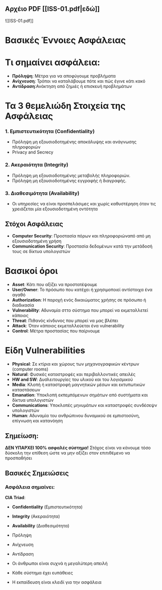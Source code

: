 ## Αρχέιο PDF [[ISS-01.pdf|εδώ]]
![[ISS-01.pdf]]

# Βασικές Έννοιες Ασφάλειας

# Τι σημαίνει ασφάλεια:
- **Πρόληψη**: Μέτρα για να αποφύγουμε προβλήματα
- **Ανίχνευση**: Τρόποι να καταλάβουμε πότε και πώς έγινε κάτι κακό
- **Αντίδραση**:Ανάκτηση από ζημιές ή επισκευή προβλημάτων

# Τα 3 θεμελιώδη Στοιχεία της Ασφάλειας
### 1. Εμπιστευτικότητα (Confidentiality)
- Πρόληψη μη εξουσιοδοτημένης αποκάλυψης και ανάγνωσης πληροφοριών
- Privacy and Secrecy
### 2. Ακεραιότητα (Integrity)
- Πρόληψη μη εξουσιοδοτημένης μεταβολής πληροφοριών.
- Πρόληψη μη εξουσιοδοτημένης εγγραφής ή διαγραφής.
### 3.  Διαθεσιμότητα (Availability)
- Οι υπηρεσίες να είναι προσπελάσιμες και χωρίς καθυστέρηση όταν τις χρειάζεται μία εξουσιοδοτημένη οντότητα
## Στόχοι Ασφάλειας
- **Computer Security**: Προστασία πόρων και πληροφοριώναπό από μη εξουσιοδοτημένη χρήση
- **Communication Security**: Προστασία δεδομένων κατά την μετάδοσή τους σε δίκτυα υπολογιστών 
# Βασικοί όροι
- **Asset**: Κάτι που αξίζει να προστατέψουμε
- **User/Owner**: Το πρόσωπο που κατέχει ή χρησιμοποιεί αντίστοιχα ένα αγαθό
- **Authorization**: Η παροχή ενός δικαιώματος χρήσης σε πρόσωπο ή διαδικασία
- **Vulnerability**: Αδυναμία σττο σύστημα που μπορεί να εκμεταλλετεί κάποιος
- **Threat**: Πιθανός κίνδυνος που μπορεί να μας βλέπει
- **Attack**: Όταν κάποιος εκμεταλλεύεται ένα vulnerability
- **Control**: Μέτρα προστασίας που παίρνουμε

# Είδη Vulnerabilities
- **Physical**: Σε κτίρια και χώρους των μηχανογραφικών κέντρων (computer rooms)
- **Natural**: Φυσικές καταστροφές και περιβαλλοντικές απειλές 
- **HW and SW**: Δυσλειτουργίες του υλικού και του λογισμικού
- **Media**: Κλοπή ή καταστροφή μαγνητικών μέσων και εκτυπωτικών καταστάσεων
- **Emanation**: Υποκλοπή εκπεμπόμενων σημάτων από συστήματα και δίκτυα υπολογιστών
- **Communications**: Υποκλοπές μηνυμάτων και καταστροφές συνδέσεψν υπολογιστών
- **Human**: Αδυναμία του ανθρώπινου δυναμικού σε εμπιστοσύνη, επίγνωση και κατανόηση
## Σημείωση:
**ΔΕΝ ΥΠΑΡΧΕΙ 100% ασφαλές σύστημα!** Στόχος είναι να κάνουμε τόσο δύσκολη την επίθεση ώστε να μην αξίζει στον επιτιθέμενο να προσπαθήσει

## Βασικές Σημειώσεις
### Ασφάλεια σημαίνει: 
**CIA Triad**:
- **Confidentiality** (Εμπιστευτικότητα)
- **Integrity** (Ακεραιότητα)
- **Availability** (Διαθεσιμότητα)

- Πρόληψη
- Ανίχνευση
- Αντίδραση

- Οι άνθρωποι είναι συχνά η μεγαλύτερη απειλή
- Κάθε σύστημα έχει ευπάθειες
- Η εκπαίδευση είναι κλειδί για την ασφάλεια